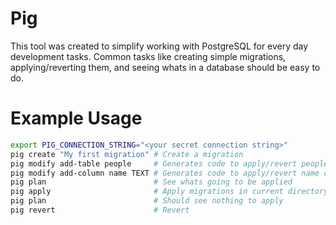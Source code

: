 # Pig

This tool was created to simplify working with PostgreSQL for every day development tasks. Common tasks like creating simple migrations, applying/reverting them, and seeing whats in a database should be easy to do.

# Example Usage

```bash
export PIG_CONNECTION_STRING="<your secret connection string>"
pig create "My first migration" # Create a migration
pig modify add-table people     # Generates code to apply/revert people table
pig modify add-column name TEXT # Generates code to apply/revert name column
pig plan                        # See whats going to be applied
pig apply                       # Apply migrations in current directory
pig plan                        # Should see nothing to apply
pig revert                      # Revert
```
